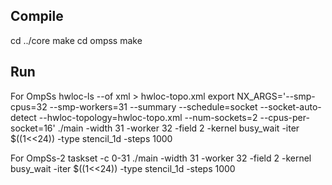Compile
---------------------------
cd ../core
make
cd ompss
make

Run
---------------------------
For OmpSs
hwloc-ls --of xml > hwloc-topo.xml
export NX_ARGS='--smp-cpus=32 --smp-workers=31 --summary --schedule=socket --socket-auto-detect --hwloc-topology=hwloc-topo.xml --num-sockets=2 --cpus-per-socket=16'
./main -width 31 -worker 32 -field 2 -kernel busy_wait -iter $((1<<24)) -type stencil_1d -steps 1000

For OmpSs-2
taskset -c 0-31 ./main -width 31 -worker 32 -field 2 -kernel busy_wait -iter $((1<<24)) -type stencil_1d -steps 1000
